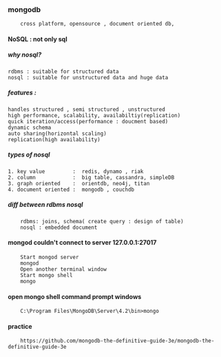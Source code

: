 ### mongodb
        cross platform, opensource , document oriented db, 

#### NoSQL : not only sql

##### why nosql?
    rdbms : suitable for structured data
    nosql : suitable for unstructured data and huge data

##### features : 
    handles structured , semi structured , unstructured
    high performance, scalability, availabiltiy(replication)
    quick iteration/access(performance : doucment based)
    dynamic schema
    auto sharing(horizontal scaling)
    replication(high availability)


##### types of nosql
    1. key value         :  redis, dynamo , riak
    2. column            :  big table, cassandra, simpleDB
    3. graph oriented    :  orientdb, neo4j, titan
    4. document oriented :  mongodb , couchdb


##### diff between rdbms nosql
        rdbms: joins, schema( create query : design of table)
        nosql : embedded document


#### mongod couldn't connect to server 127.0.0.1:27017

        Start mongod server
        mongod
        Open another terminal window
        Start mongo shell
        mongo
        
#### open mongo shell command prompt windows

        C:\Program Files\MongoDB\Server\4.2\bin>mongo

#### practice

        https://github.com/mongodb-the-definitive-guide-3e/mongodb-the-definitive-guide-3e

